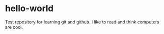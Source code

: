 # hello-world
Test repository for learning git and github.
I like to read and think computers are cool.
